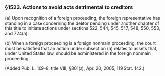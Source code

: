 ### §1523. Actions to avoid acts detrimental to creditors ###

(a) Upon recognition of a foreign proceeding, the foreign representative has standing in a case concerning the debtor pending under another chapter of this title to initiate actions under sections 522, 544, 545, 547, 548, 550, 553, and 724(a).

(b) When a foreign proceeding is a foreign nonmain proceeding, the court must be satisfied that an action under subsection (a) relates to assets that, under United States law, should be administered in the foreign nonmain proceeding.

(Added Pub. L. 109–8, title VIII, §801(a), Apr. 20, 2005, 119 Stat. 142.)
